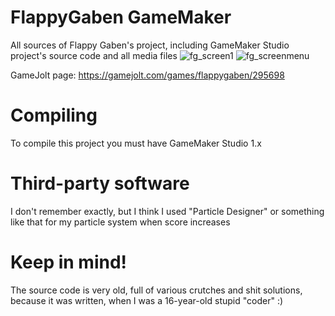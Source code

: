 # FlappyGaben GameMaker
All sources of Flappy Gaben's project, including GameMaker Studio project's source code and all media files
![fg_screen1](https://i.imgur.com/ACLJeFv.jpg)
![fg_screenmenu](https://i.imgur.com/siBRnyR.jpg)

GameJolt page: https://gamejolt.com/games/flappygaben/295698
# Compiling
To compile this project you must have GameMaker Studio 1.x

# Third-party software
I don't remember exactly, but I think I used "Particle Designer" or something like that for my particle system when score increases

# Keep in mind!
The source code is very old, full of various crutches and shit solutions, because it was written, when I was a 16-year-old stupid "coder" :)
